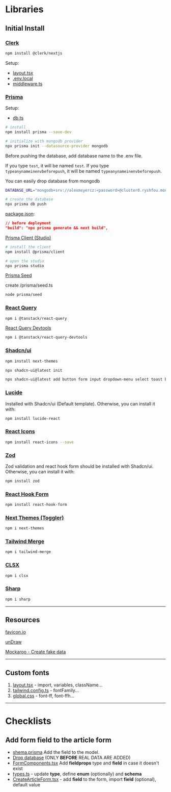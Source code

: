 # Libraries

## Initial Install

### [Clerk](https://clerk.com/docs/quickstarts/nextjs)

```bash
npm install @clerk/nextjs
```

Setup:

- [layout.tsx](./src/app/layout.tsx)
- [.env.local](./.env.local)
- [middleware.ts](./src/middleware.ts)

### [Prisma](https://www.prisma.io/docs/getting-started/quickstart)

Setup:

- [db.ts](./src/utils/tb.ts)

```bash
# install
npm install prisma --save-dev
```

```bash
# initialize with mongodb provider
npx prisma init --datasource-provider mongodb
```

Before pushing the database, add database name to the .env file.

If you type `test`, it will be named `test`. If you type `typeanynameinenvbeforepush`, it will be named `typeanynameinenvbeforepush`.

You can easily drop database from mongodb

```bash
DATABASE_URL="mongodb+srv://alexmeyercz:<password>@cluster0.ryshfou.mongodb.net/typeanynameinenvbeforepush"
```

```bash
# create the database
npx prisma db push
```

[package.json](./package.json):

```json
// before deployment
"build": "npx prisma generate && next build",
```

[Prisma Client (Studio)](https://www.prisma.io/docs/getting-started/setup-prisma/add-to-existing-project/relational-databases/install-prisma-client-node-mysql)

```bash
# install the client
npm install @prisma/client
```

```bash
# open the studio
npx prisma studio
```

[Prisma Seed](https://www.prisma.io/docs/orm/prisma-migrate/workflows/seeding)

create /prisma/seed.ts

```bash
node prisma/seed
```

### [React Query](https://tanstack.com/query/v4/docs/framework/react/installation)

```bash
npm i @tanstack/react-query
```

[React Query Devtools](https://tanstack.com/query/v4/docs/framework/react/devtools)

```bash
npm i @tanstack/react-query-devtools
```

### [Shadcn/ui](https://ui.shadcn.com/docs/installation/next)

```sh
npm install next-themes
```

```sh
npx shadcn-ui@latest init
```

```sh
npx shadcn-ui@latest add button form input dropdown-menu select toast badge separator card skeleton checkbox switch
```

### [Lucide](https://lucide.dev/guide/installation)

Installed with Shadcn/ui (Default template). Otherwise, you can install it with:

```sh
npm install lucide-react
```

### [React Icons](https://react-icons.github.io/react-icons/)

```sh
npm install react-icons --save
```

### [Zod](https://zod.dev/?id=installation)

Zod validation and react hook form should be installed with Shadcn/ui. Otherwise, you can install it with:

```sh
npm install zod
```

### [React Hook Form](https://react-hook-form.com/)

```bash
npm install react-hook-form
```

### [Next Themes (Toggler)](https://www.npmjs.com/package/next-themes)

```bash
npm i next-themes
```

### [Tailwind Merge](https://www.npmjs.com/package/tailwind-merge)

```bash
npm i tailwind-merge
```

### [CLSX](https://www.npmjs.com/package/clsx)

```bash
npm i clsx
```

### [Sharp](https://www.npmjs.com/package/sharp)

```bash
npm i sharp
```

---

## Resources

[favicon.io](https://favicon.io/)

[unDraw](https://undraw.co/)

[Mockaroo - Create fake data](https://mockaroo.com/)

---

## Custom fonts

1. [layout.tsx](./src/app/layout.tsx) - import, variables, className...
2. [tailwind.config.ts](./tailwind.config.ts) - fontFamily...
3. [global.css](./src/app/globals.css) - font-ff, font-ffh...

---

# Checklists

## Add form field to the article form

- [shema.prisma](./prisma/schema.prisma) Add the field to the model.
- [Drop database](https://cloud.mongodb.com/v2/65f6c1f36b3220482bbfa6d7#/clusters) (ONLY **BEFORE** REAL DATA ARE ADDED)
- [FormComponents.tsx](./src/components/FormComponents.tsx) Add **fieldprops** type and **field** in case it doesn't exist
- [types.ts](./src/utils/types.ts) - update **type**, define **enum** (optionally) and **schema**
- [CreateArticleForm.tsx](./src/components/CreateArticleForm.tsx) - add **field** to the form, import **field** (optional), default value
